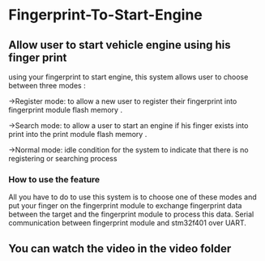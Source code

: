 # Fingerprint-To-Start-Engine
## Allow user to start vehicle engine using his finger print
using your fingerprint to start engine, this system allows user to choose   between three modes : 

->Register mode: to allow a new user to register their fingerprint into fingerprint module flash memory .

->Search mode: to allow a user to start an engine if his finger exists into print into the print module flash memory .

->Normal mode: idle condition for the system to indicate that there is no registering or searching process 


### How to use the feature 
All you have to do to use this system is to choose one of these modes and 
put your finger on the fingerprint module to exchange fingerprint data between
the target and the fingerprint module to process this data.
Serial communication between fingerprint module and stm32f401 over UART.

## You can watch the video in the video folder
